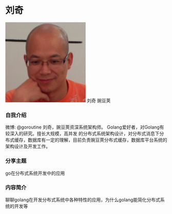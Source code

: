 # 刘奇 #

![](../images/liuqi.png)
刘奇
豌豆荚

### 自我介绍
微博: @goroutine 刘奇，豌豆莢资深系统架构师。 Golang爱好者，对Golang有较深入的研究。擅长大规模，高并发 的分布式系统架构设计，对分布式消息下分布式缓存，数据库有一定的理解，目前负责豌豆莢分布式缓存，数据库平台系统的架构设计及开发工作。

### 分享主题

go在分布式系统开发中的应用

### 内容简介

聊聊golang在开发分布式系统中各种特性的应用，为什么golang能简化分布式系统的开发等